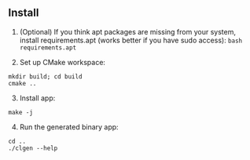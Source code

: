 ## Install

1. (Optional) If you think apt packages are missing from your system, install requirements.apt (works better if you have sudo access):
`bash requirements.apt`

2. Set up CMake workspace:
```
mkdir build; cd build
cmake ..
```
3. Install app:
```
make -j
```
4. Run the generated binary app:
```
cd ..
./clgen --help
```
